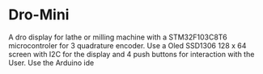 # Dro-Mini
A dro display for lathe or milling machine with a STM32F103C8T6 microcontroler for 3 quadrature encoder. 
Use a Oled SSD1306 128 x 64 screen with I2C for the display and 4 push buttons for interaction with the User. 
Use the Arduino ide
